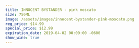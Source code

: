 ```yaml
---
title: INNOCENT BYSTANDER - pink moscato
size: 750ML
image: /assets/images/innocent-bystander-pink-moscato.png
reg_price: $14.99
special_price: $12.99
expiration_date: 2019-04-02 00:00:00 -0600
show_wine: true
---
```


